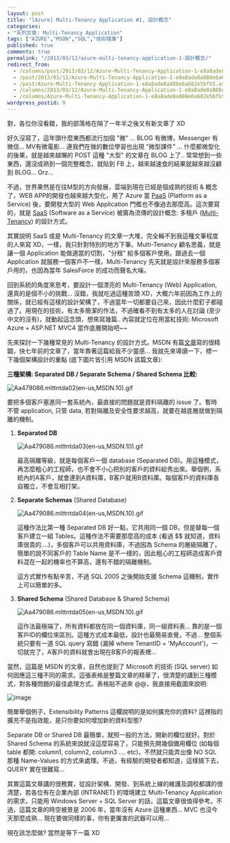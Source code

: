 ```yaml
---
layout: post
title: "[Azure] Multi-Tenancy Application #1, 設計概念"
categories:
- "系列文章: Multi-Tenancy Application"
tags: ["AZURE","MSDN","SQL","技術隨筆"]
published: true
comments: true
permalink: "/2013/03/12/azure-multi-tenancy-application-1-設計概念/"
redirect_from:
  - /columns/post/2013/03/12/Azure-Multi-Tenancy-Application-1-e8a8ade8a888e6a682e5bfb5.aspx/
  - /post/2013/03/12/Azure-Multi-Tenancy-Application-1-e8a8ade8a888e6a682e5bfb5.aspx/
  - /post/Azure-Multi-Tenancy-Application-1-e8a8ade8a888e6a682e5bfb5.aspx/
  - /columns/2013/03/12/Azure-Multi-Tenancy-Application-1-e8a8ade8a888e6a682e5bfb5.aspx/
  - /columns/Azure-Multi-Tenancy-Application-1-e8a8ade8a888e6a682e5bfb5.aspx/
wordpress_postid: 9
---
```


對，各位你沒看錯，我的部落格在隔了一年半之後又有新文章了 XD

好久沒寫了，這年頭什麼東西都流行加個 "微" ... BLOG 有微博，Messenger 有微信... MV有微電影... 連我們在做的數位學習也出現 "微型課件" ... 什麼都微型化的後果，就是越來越懶的 POST 這種 "大型" 的文章在 BLOG 上了.. 常常想到一些東西，還沒成熟到一個完整概念，就貼到 FB 上，越來越速食的結果就越來越沒顧到 BLOG... Orz…

不過，世界果然是在往M型的方向發展，雲端到現在已經是個成熟的技術 & 概念了，WEB APP的開發也越來越大型化，用了 Azure 當 [PaaS](http://en.wikipedia.org/wiki/Platform_as_a_service) (Platform as a Service) 後，要開發大型的 Web Application 門檻也不像過去那麼高。這次要寫的，就是 [SaaS](http://en.wikipedia.org/wiki/SaaS) (Software as a Service) 被廣為流傳的設計概念: 多租戶 ([Multi-Tenancy](http://en.wikipedia.org/wiki/Multi-tenancy)) 的設計方式。

其實說明 SaaS 或是 Multi-Tenancy 的文章一大堆，完全輪不到我這種文筆程度的人來寫 XD，一樣，我只針對特別的地方下筆。Multi-Tenancy 顧名思義，就是讓一個 Application 能做適當的切割，"分租" 給多個客戶使用。跟過去一個 Application 就服務一個客戶不一樣，Multi-Tenancy 先天就是設計來服務多個客戶用的，也因為當年 SalesForce 的成功而聲名大噪。

回到系統的角度來思考，要設計一個漂亮的 Multi-Tenancy (Web) Application, 還真的是個不小的挑戰... 沒錯，我就吃過這種苦頭 XD，大概六年前因為工作上的關係，就已經有這樣的設計架構了，不過當年一切都要自己來，因此什麼釘子都碰過了。用現在的技術，有太多簡潔的作法，不過確看不到有太多的人在討論 (至少中文的沒有)，就動起這念頭，想來寫幾篇.. 內容就定位在用當紅技術: Microsoft Azure + ASP.NET MVC4 當作底層開始吧~~

先來探討一下幾種常見的 Multi-Tenancy 的設計方式。MSDN 有篇[文章](http://msdn.microsoft.com/en-us/library/aa479086.aspx)寫的很精闢，快七年前的文章了，當年靠著這篇給我不少靈感... 我就先來導讀一下，標一下幾個架構設計的重點 (底下圖片皆引用 MSDN 該篇文章):

**三種架構: Separated DB / Separate Schema / Shared Schema 比較:**

![Aa479086.mlttntda02(en-us,MSDN.10).gif](http://i.msdn.microsoft.com/dynimg/IC124001.gif)

要把多個客戶塞進同一套系統內，最直接的問題就是資料隔離的 issue 了。暫時不管 application, 只管 data, 若對隔離及安全性要求越高，就要在越底層就做到隔離的機制。

1. **Separated DB**

   ![Aa479086.mlttntda03(en-us,MSDN.10).gif](http://i.msdn.microsoft.com/dynimg/IC6354.gif)
   
   最高隔離等級，就是每個客戶一個 database (Separated DB)。用這種模式，再怎麼粗心的工程師，也不會不小心把別的客戶的資料給秀出來。舉個例，系統內的A客戶，就會連到A資料庫，B客戶就用B資料庫。每個客戶的資料庫各自獨立，不會互相打架。

2. **Separate Schemas** (Shared Database)

   ![Aa479086.mlttntda04(en-us,MSDN.10).gif](http://i.msdn.microsoft.com/dynimg/IC106518.gif)
   
   這種作法比第一種 Separated DB 好一點，它共用同一個 DB，但是替每一個客戶建立一組 Tables。這種作法不需要那麼高的成本 (看過 $$ 就知道，資料庫很貴的….)，多個客戶可以共用資料庫，不過因為 Schema 的層級隔離了，簡單的說不同客戶的 Table Name 是不一樣的，因此粗心的工程師造成客戶資料混在一起的機率也不算高，還有不錯的隔離機制。
   
   這方式實作有點辛苦，不過 SQL 2005 之後開始支援 Schema 這機制，實作上可以簡單的多。

3. **Shared Schema** (Shared Database & Shared Schema)

   ![Aa479086.mlttntda05(en-us,MSDN.10).gif](http://i.msdn.microsoft.com/dynimg/IC216.gif)
   
   這作法最極端了，所有資料都放在同一個資料庫，同一組資料表... 靠的是一個客戶ID的欄位來區別。這種方式成本最低，設計也最簡易直覺，不過... 整個系統只要有一道 SQL query 寫錯 (漏掉 where TenantID = 'MyAccount')，一切就完了，A客戶的資料就會出現在B客戶的報表裡...

當然，這篇是 MSDN 的文章，自然也提到了 Microsoft 的技術 (SQL server) 如何因應這三種不同的需求。這張表格是整篇文章的精華了，很清楚的講到三種模式，對各種問題的最佳處理方式。表格貼不過來 @@，我直接用截圖來說明:

![image](/wp-content/be-files/image_15.png)

簡單舉個例子，Extensibility Patterns 這欄說明的是如何擴充你的資料? 這裡指的擴充不是指效能，是只你要如何增加新的資料型態?

Separate DB or Shared DB 最簡單，就照一般的方法，開新的欄位就好。對於 Shared Schema 的系統來說就沒這麼容易了，只能預先開幾個備用欄位 (如每個 table 都開: column1, column2, column3 …. etc)，不然就只能弄出像 NO SQL 那種 Name-Values 的方式來處理。不過，有經驗的開發者都知道，這樣搞下去，QUERY 實在很難寫...

其實這篇文章講的很務實，從設計架構、開發、到系統上線的維護及調校都講的很清楚，若各位有在企業內部 (INTRANET) 的環境建立 Multi-Tenancy Application 的需求，只能用 Windows Server + SQL Server 的話，這篇文章很值得參考。不過，這篇文章的時空被景是 2006 年，當年沒有 Azure 這種東西... MVC 也沒今天那麼成熟... 現在要做同樣的事，你有更厲害的武器可以用...

現在該怎麼做? 當然是等下一篇 XD
